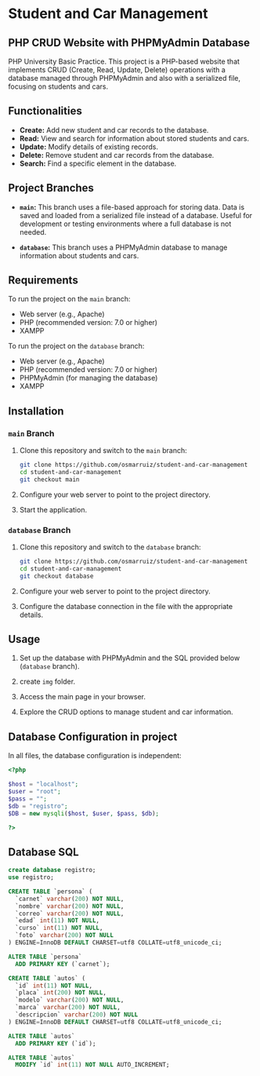 # Student and Car Management

## PHP CRUD Website with PHPMyAdmin Database
PHP University Basic Practice.
This project is a PHP-based website that implements CRUD (Create, Read, Update, Delete) operations with a database managed through PHPMyAdmin and also with a serialized file, focusing on students and cars.

## Functionalities

- **Create:** Add new student and car records to the database.
- **Read:** View and search for information about stored students and cars.
- **Update:** Modify details of existing records.
- **Delete:** Remove student and car records from the database.
- **Search:** Find a specific element in the database.

## Project Branches

- **`main`:** This branch uses a file-based approach for storing data. Data is saved and loaded from a serialized file instead of a database. Useful for development or testing environments where a full database is not needed.

- **`database`:** This branch uses a PHPMyAdmin database to manage information about students and cars.

## Requirements

To run the project on the `main` branch:

- Web server (e.g., Apache)
- PHP (recommended version: 7.0 or higher)
- XAMPP

To run the project on the `database` branch:

- Web server (e.g., Apache)
- PHP (recommended version: 7.0 or higher)
- PHPMyAdmin (for managing the database)
- XAMPP

## Installation

### `main` Branch

1. Clone this repository and switch to the `main` branch:

    ```bash
    git clone https://github.com/osmarruiz/student-and-car-management
    cd student-and-car-management
    git checkout main
    ```

2. Configure your web server to point to the project directory.

3. Start the application.

### `database` Branch

1. Clone this repository and switch to the `database` branch:

    ```bash
    git clone https://github.com/osmarruiz/student-and-car-management
    cd student-and-car-management
    git checkout database
    ```

2. Configure your web server to point to the project directory.

3. Configure the database connection in the file with the appropriate details.

## Usage

1. Set up the database with PHPMyAdmin and the SQL provided below (`database` branch).

2. create `img` folder.

3. Access the main page in your browser.

4. Explore the CRUD options to manage student and car information.

## Database Configuration in project

In all files, the database configuration is independent:

```php
<?php

$host = "localhost";
$user = "root";
$pass = "";
$db = "registro";
$DB = new mysqli($host, $user, $pass, $db);

?>

```

## Database SQL

```sql
create database registro;
use registro;

CREATE TABLE `persona` (
  `carnet` varchar(200) NOT NULL,
  `nombre` varchar(200) NOT NULL,
  `correo` varchar(200) NOT NULL,
  `edad` int(11) NOT NULL,
  `curso` int(11) NOT NULL,
  `foto` varchar(200) NOT NULL
) ENGINE=InnoDB DEFAULT CHARSET=utf8 COLLATE=utf8_unicode_ci;

ALTER TABLE `persona`
  ADD PRIMARY KEY (`carnet`);

CREATE TABLE `autos` (
  `id` int(11) NOT NULL,
  `placa` int(200) NOT NULL,
  `modelo` varchar(200) NOT NULL,
  `marca` varchar(200) NOT NULL,
  `descripcion` varchar(200) NOT NULL
) ENGINE=InnoDB DEFAULT CHARSET=utf8 COLLATE=utf8_unicode_ci;

ALTER TABLE `autos`
  ADD PRIMARY KEY (`id`);

ALTER TABLE `autos`
  MODIFY `id` int(11) NOT NULL AUTO_INCREMENT;

